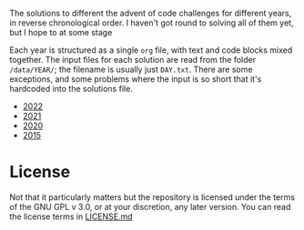 The solutions to different the advent of code challenges for different years, in reverse chronological order. I haven't got round to solving all of them yet, but I hope to at some stage

Each year is structured as a single `org` file, with text and code blocks mixed together. The input files for each solution are read from the folder `/data/YEAR/`; the filename is usually just `DAY.txt`. There are some exceptions, and some problems where the input is so short that it's hardcoded into the solutions file.

- [2022](/2022.org)
- [2021](/2021.org)
- [2020](/2020.org)
- [2015](/2015.org)

# License

Not that it particularly matters but the repository is licensed under the terms of the GNU GPL v 3.0, or at your discretion, any later version.  You can read the license terms in [LICENSE.md](/LICENSE.md)
